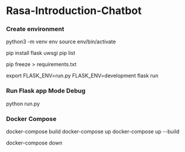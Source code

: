 # Rasa-Introduction-Chatbot

### Create environment

python3 -m venv env
source env/bin/activate

pip install flask uwsgi
pip list 

pip freeze > requirements.txt

export FLASK_ENV=run.py 
FLASK_ENV=development
flask run

### Run Flask app Mode Debug

python run.py 




### Docker Compose
docker-compose build
docker-compose up
docker-compose up --build

docker-compose down


